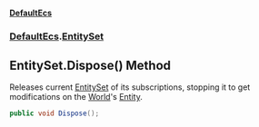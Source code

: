 #### [DefaultEcs](./index.md 'index')
### [DefaultEcs](./DefaultEcs.md 'DefaultEcs').[EntitySet](./DefaultEcs-EntitySet.md 'DefaultEcs.EntitySet')
## EntitySet.Dispose() Method
Releases current [EntitySet](./DefaultEcs-EntitySet.md 'DefaultEcs.EntitySet') of its subscriptions, stopping it to get modifications on the [World](./DefaultEcs-World.md 'DefaultEcs.World')'s [Entity](./DefaultEcs-Entity.md 'DefaultEcs.Entity').  
```C#
public void Dispose();
```
